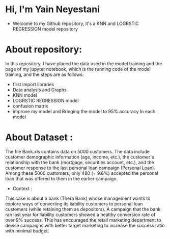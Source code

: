# Hi, I'm Yain Neyestani
- Welcome to my Github repository, it's a KNN and LOGRSTIC REGRESSION model repository
# About repository: 
In this repository, I have placed the data used in the model training and the page of my jupyter notebook, which is the running code of the model training, and the steps are as follows:

- first import libraries
- Data analysis and Graphs
- KNN model
- LOGRSTIC REGRESSION model
- confusion matrix
- improve my model and Bringing the model to 95% accuracy In each model

  
# About Dataset :
The file Bank.xls contains data on 5000 customers. The data include customer demographic information (age, income, etc.), the customer's relationship with the bank (mortgage, securities account, etc.), and the customer response to the last personal loan campaign (Personal Loan). Among these 5000 customers, only 480 (= 9.6%) accepted the personal loan that was offered to them in the earlier campaign.

- Context :
  
This case is about a bank (Thera Bank) whose management wants to explore ways of converting its liability customers to personal loan customers (while retaining them as depositors). A campaign that the bank ran last year for liability customers showed a healthy conversion rate of over 9% success. This has encouraged the retail marketing department to devise campaigns with better target marketing to increase the success ratio with minimal budget.
